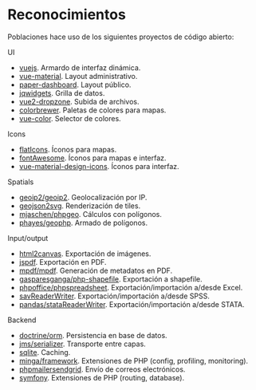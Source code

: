 # Reconocimientos
Poblaciones hace uso de los siguientes proyectos de código abierto: 

UI
- [vuejs](https://vuejs.org). Armardo de interfaz dinámica.
- [vue-material](https://vuematerial.io). Layout administrativo.
- [paper-dashboard](https://www.creative-tim.com/product/paper-dashboard). Layout público.
- [jqwidgets](https://www.jqwidgets.com). Grilla de datos.
- [vue2-dropzone](https://rowanwins.github.io/vue-dropzone). Subida de archivos.
- [colorbrewer](https://github.com/saikocat/colorbrewer). Paletas de colores para mapas.
- [vue-color](https://github.com/xiaokaike/vue-color). Selector de colores.

Icons
- [flatIcons](https://www.flaticon.com/iconfonts). Íconos para mapas.
- [fontAwesome](https://fontawesome.com). Íconos para mapas e interfaz.
- [vue-material-design-icons](https://github.com/robcresswell/vue-material-design-icons). Íconos para interfaz.

Spatials
- [geoip2/geoip2](https://github.com/maxmind/GeoIP2-php). Geolocalización por IP.
- [geojson2svg](https://github.com/w8r/geojson2svg). Renderización de tiles.
- [mjaschen/phpgeo](https://github.com/mjaschen/phpgeo). Cálculos con polígonos.
- [phayes/geophp](https://github.com/phayes/geoPHP). Armado de polígonos.

Input/output
- [html2canvas](https://html2canvas.hertzen.com). Exportación de imágenes.
- [jspdf](https://github.com/MrRio/jsPDF). Exportación en PDF.
- [mpdf/mpdf](https://mpdf.github.io). Generación de metadatos en PDF.
- [gasparesganga/php-shapefile](https://github.com/gasparesganga/php-shapefile). Exportación a shapefile.
- [phpoffice/phpspreadsheet](https://phpspreadsheet.readthedocs.io). Exportación/importación a/desde Excel.
- [savReaderWriter](https://pypi.org/project/savReaderWriter). Exportación/importación a/desde SPSS.
- [pandas/stataReaderWriter](https://pandas.pydata.org). Exportación/importación a/desde STATA.

Backend
- [doctrine/orm](https://www.doctrine-project.org). Persistencia en base de datos.
- [jms/serializer](https://jmsyst.com/libs/serializer). Transporte entre capas.
- [sqlite](https://www.sqlite.org/org). Caching.
- [minga/framework](https://github.com/laminga/framework). Extensiones de PHP (config, profiling, monitoring). 
- [phpmailersendgrid](https://github.com/rodrigoq/PHPMailerSendGrid). Envío de correos electrónicos.
- [symfony](http://symfony.com). Extensiones de PHP (routing, database).
